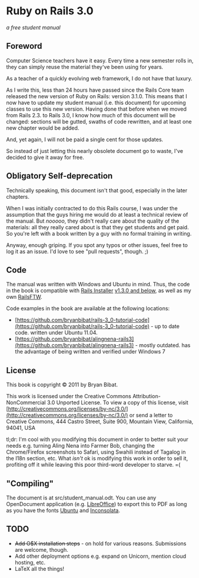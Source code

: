 Ruby on Rails 3.0
=================
_a free student manual_

Foreword
--------

Computer Science teachers have it easy. Every time a new semester rolls in, they can simply reuse the material they've been using for years.

As a teacher of a quickly evolving web framework, I do not have that luxury.

As I write this, less than 24 hours have passed since the Rails Core team released the new version of Ruby on Rails: version 3.1.0. This means that I now have to update my student manual (i.e. this document) for upcoming classes to use this new version. Having done that before when we moved from Rails 2.3. to Rails 3.0, I know how much of this document will be changed: sections will be gutted, swaths of code rewritten, and at least one new chapter would be added.

And, yet again, I will not be paid a single cent for those updates.

So instead of just letting this nearly obsolete document go to waste, I've decided to give it away for free. 

Obligatory Self-deprecation
---------------------------

Technically speaking, this document isn't that good, especially in the later chapters. 

When I was initially contracted to do this Rails course, I was under the assumption that the guys hiring me would do at least a technical review of the manual. But _nooooo_, they didn't really care about the quality of the materials: all they really cared about is that they get students and get paid. So you're left with a book written by a guy with no formal training in writing.

Anyway, enough griping. If you spot any typos or other issues, feel free to log it as an issue. I'd love to see "pull requests", though. ;)

Code
----

The manual was written with Windows and Ubuntu in mind. Thus, the code in the book is compatible with [Rails Installer](http://railsinstaller.org) [v1.3.0 and below](http://rubyforge.org/frs/?group_id=5288&release_id=46204), as well as my own [RailsFTW](http://railsftw.bryanbibat.net).

Code examples in the book are available at the following locations:

* [https://github.com/bryanbibat/rails-3_0-tutorial-code](https://github.com/bryanbibat/rails-3_0-tutorial-code) - up to date code. written under Ubuntu 11.04.
* [https://github.com/bryanbibat/alingnena-rails3](https://github.com/bryanbibat/alingnena-rails3) - mostly outdated. has the advantage of being written and verified under Windows 7

License
-------

This book is copyright © 2011 by Bryan Bibat. 

This work is licensed under the Creative Commons Attribution-NonCommercial 3.0 Unported License. To view a copy of this license, visit [http://creativecommons.org/licenses/by-nc/3.0/](http://creativecommons.org/licenses/by-nc/3.0/) or send a letter to Creative Commons, 444 Castro Street, Suite 900, Mountain View, California, 94041, USA

tl;dr: I'm cool with you modifying this document in order to better suit your needs e.g. turning Aling Nena into Farmer Bob, changing the Chrome/Firefox screenshots to Safari, using Swahili instead of Tagalog in the I18n section, etc. What _isn't_ ok is modifying this work in order to sell it, profiting off it while leaving this poor third-word developer to starve. =(

"Compiling"
-----------

The document is at src/student\_manual.odt. You can use any OpenDocument application (e.g. [LibreOffice](http://www.libreoffice.org/)) to export this to PDF as long as you have the fonts [Ubuntu](http://font.ubuntu.com/) and [Inconsolata](http://www.levien.com/type/myfonts/inconsolata.html).

TODO
----

* ~~Add O$X installation steps~~ - on hold for various reasons. Submissions are welcome, though.
* Add other deployment options e.g. expand on Unicorn, mention cloud hosting, etc.
* LaTeX all the things!
